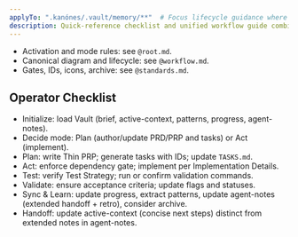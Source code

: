 ```yaml
---
applyTo: ".kanónes/.vault/memory/**"  # Focus lifecycle guidance where handoff/state snapshot maintained
description: Quick-reference checklist and unified workflow guide combining references to all Kanónes components and processes
---
```


- Activation and mode rules: see `@root.md`.
- Canonical diagram and lifecycle: see `@workflow.md`.
- Gates, IDs, icons, archive: see `@standards.md`.

## Operator Checklist
- Initialize: load Vault (brief, active-context, patterns, progress, agent-notes).
- Decide mode: Plan (author/update PRD/PRP and tasks) or Act (implement).
- Plan: write Thin PRP; generate tasks with IDs; update `TASKS.md`.
- Act: enforce dependency gate; implement per Implementation Details.
- Test: verify Test Strategy; run or confirm validation commands.
- Validate: ensure acceptance criteria; update flags and statuses.
- Sync & Learn: update progress, extract patterns, update agent-notes (extended handoff + retro), consider archive.
- Handoff: update active-context (concise next steps) distinct from extended notes in agent-notes.

